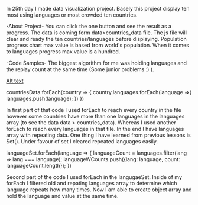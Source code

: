 <!-- <div align="center">
  <h1> 30 Days Of JavaScript: World Countries Data Visualization</h1>
  <a class="header-badge" target="_blank" href="https://www.linkedin.com/in/asabeneh/">
  <img src="https://img.shields.io/badge/style--5eba00.svg?label=LinkedIn&logo=linkedin&style=social">
  </a>
  <a class="header-badge" target="_blank" href="https://twitter.com/Asabeneh">
  <img alt="Twitter Follow" src="https://img.shields.io/twitter/follow/asabeneh?style=social">
  </a>

<sub>Author:
<a href="https://www.linkedin.com/in/asabeneh/" target="_blank">Asabeneh Yetayeh</a><br>
<small> January, 2020</small>
</sub>

</div>

[<< Day 24](../24_Day_Project_solar_system/24_day_project_solar_system.md) | [Day 26 >>](../26_Day_World_countries_data_visualization_2/26_day_world_countries_data_visualization_2.md)

![Thirty Days Of JavaScript](../images/banners/day_1_25.png)

- [Day 25](#day-25)
	- [Exercises](#exercises)
		- [Exercise: Level 1](#exercise-level-1)

# Day 25

## Exercises

### Exercise: Level 1

1. Visualize the ten most populated countries and the ten most spoken languages in the world using DOM(HTML, CSS, JS)

![Bar Graph](./../images/projects/dom_min_project_bar_graph_day_5.1.gif)

![Bar Graph](./../images/projects/dom_min_project_bar_graph_day_5.1.png)

🎉 CONGRATULATIONS ! 🎉

[<< Day 24](../24_Day_Project_soloar_system/24_day_project_soloar_system.md) | [Day 26 >>](../26_Day_World_countries_data_visualization_2/26_day_world_countries_data_visualization_2.md) -->

In 25th day I made data visualization project. Basely this project display ten most using languages or most crowded ten countries.

-About Project-
You can click the one button and see the result as a progress. The data is coming form data>countries_data file. The js file will clear and ready the ten countries/languages before displaying. Population progress chart max value is based from world's population. When it comes to languages progress max value is a hundred.

-Code Samples-
The biggest algorithm  for me was holding languages and the replay count at the same time (Some junior problems :) ).

[Alt text](25CodeSample.PNG)

 countriesData.forEach(country => {
        country.languages.forEach(language =>{
            languages.push(language);
        })
    })

In first part of that code I used forEach to reach every country in the file however some countries have more than one languages in the languages array (to see the data data > countries_data). Whereas I used another forEach to reach every languages in that file. In the end I have languages array with repeating data. One thing I have learned from previous lessons is Set().
Under favour of set I cleared repeated languages easily.

  languageSet.forEach(language => {
   languageCount = languages.filter(lang => lang === language);
   languageWCounts.push({lang: language, count: languageCount.length});
   })
  
Second part of the code I used forEach in the langugaeSet. Inside of my forEach I filtered old and repating languages array to determine which language repeats how many times. Now I am able to create object array and hold the language and value at the same time.
